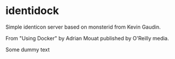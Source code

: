 identidock
==========

Simple identicon server based on monsterid from Kevin Gaudin.

From "Using Docker" by Adrian Mouat published by O'Reilly media.

Some dummy text